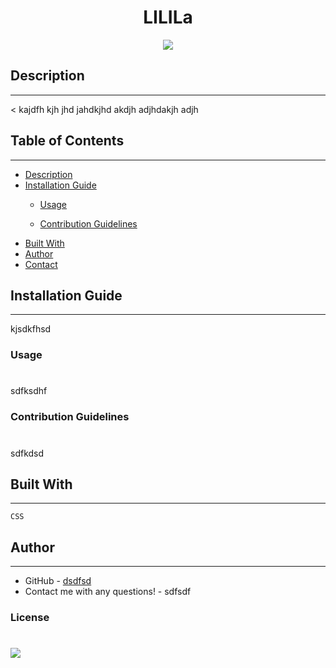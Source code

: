  <h1 align="center">LILILa</h1> 

  <p align="center"><a href= "https://opensource.org/licenses/Apache-2.0">
      <img src= "https://img.shields.io/badge/License-Apache_2.0-blue.svg"/></a></p>

 
  ## Description
 ***
  < kajdfh kjh jhd jahdkjhd  akdjh adjhdakjh adjh
 
## Table of Contents
***
- [Description](#description)
- [Installation Guide](#installation-guide)
  - [Usage](#usage)
  
  - [Contribution Guidelines](#contribution-guidelines)
- [Built With](#built-with)
- [Author](#author)
- [Contact](#contact)


## Installation Guide
***
kjsdkfhsd

### Usage
#
sdfksdhf



### Contribution Guidelines
#
sdfkdsd

## Built With
***
```
CSS
```

## Author
***
- GitHub - [dsdfsd](sdfsdsf)
- Contact me with any questions! - sdfsdf

### License
#
<a href= "https://opensource.org/licenses/Apache-2.0">
      <img src= "https://img.shields.io/badge/License-Apache_2.0-blue.svg"/></a>

